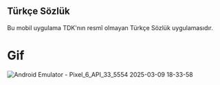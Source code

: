 ## Türkçe Sözlük

Bu mobil uygulama TDK'nın resmî olmayan Türkçe Sözlük uygulamasıdır.

# Gif
![Android Emulator - Pixel_6_API_33_5554 2025-03-09 18-33-58](https://github.com/user-attachments/assets/dcd1cd4a-865a-44fb-be22-db95e462a01c)
